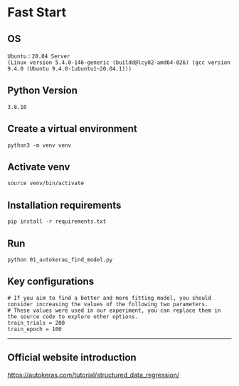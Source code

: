 # Fast Start
## OS
```
Ubuntu：20.04 Server
(Linux version 5.4.0-146-generic (buildd@lcy02-amd64-026) (gcc version 9.4.0 (Ubuntu 9.4.0-1ubuntu1~20.04.1)))
```
## Python Version
```
3.8.10
```
## Create a virtual environment
```
python3 -m venv venv
```
## Activate venv
```
source venv/bin/activate
 ```
## Installation requirements
```
pip install -r requirements.txt
```
## Run
```
python 01_autokeras_find_model.py
```
## Key configurations
```shell
# If you aim to find a better and more fitting model, you should consider increasing the values of the following two parameters. 
# These values were used in our experiment, you can replace them in the source code to explore other options.
train_trials = 200
train_epoch = 100
```

___
## Official website introduction
https://autokeras.com/tutorial/structured_data_regression/